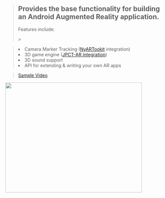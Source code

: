> <h2>Provides the base functionality for building an Android Augmented Reality application.</h2>
> <p>Features include:</p>
> > <p>
<blockquote><li>Camera Marker Tracking (<a href='http://sourceforge.jp/projects/nyartoolkit-and/'>NyARTookit</a> integration)</li>
<li>3D game engine (<a href='http://www.jpct.net/jpct-ae/'>JPCT-AR integration</a>)</li>
<li>3D sound support</li>
<li>API for extending & writing your own AR apps</li></p></blockquote>


> <p><a href='http://vimeo.com/25915700'>Sample Video</a></p>
<a href='http://www.youtube.com/watch?feature=player_embedded&v=Fc-w1jm3gcE' target='_blank'><img src='http://img.youtube.com/vi/Fc-w1jm3gcE/0.jpg' width='425' height=344 /></a>